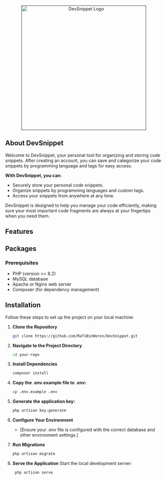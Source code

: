 <p align="center"><a href="" target="_blank"><img src="https://cdn.discordapp.com/attachments/1288073762717175888/1288073843789004800/logo1.png?ex=66f3dbbf&is=66f28a3f&hm=5879186feb75ad9db4f2b1496cac1eeb7d1b30b76dde059e0cbf17f354627d80&" width="400" alt="DevSnippet Logo"></a></p>

## About DevSnippet

Welcome to DevSnippet, your personal tool for organizing and storing code snippets. After creating an account, you can save and categorize your code snippets by programming language and tags for easy access.

**With DevSnippet, you can:**

-   Securely store your personal code snippets.
-   Organize snippets by programming languages and custom tags.
-   Access your snippets from anywhere at any time.

DevSnippet is designed to help you manage your code efficiently, making sure your most important code fragments are always at your fingertips when you need them.

## Features

## Packages

### Prerequisites

-   PHP (version >= 8.2)
-   MySQL database
-   Apache or Nginx web server
-   Composer (for dependency management)

## Installation

Follow these steps to set up the project on your local machine:

1.  **Clone the Repository**

    ```bash
    git clone https://github.com/RafiBinWores/DevSnippet.git

    ```

2.  **Navigate to the Project Directory**

    ```bash
    cd your-repo

    ```

3.  **Install Dependencies**

    ```bash
    composer install

    ```

4.  **Copy the .env.example file to .env:**

    ```bash
    cp .env.example .env

    ```

5.  **Generate the application key:**

    ```bash
    php artisan key:generate

    ```

6.  **Configure Your Environment**

    -   [Ensure your .env file is configured with the correct database and other environment settings.]

7.  **Run Migrations**

    ```bash
    php artisan migrate

    ```

8.  **Serve the Application**
    Start the local development server:

    ```bas
     php artisan serve
    ```
